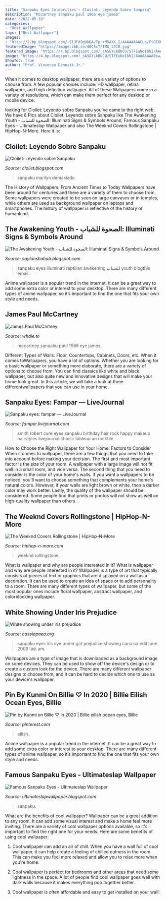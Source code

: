 ```yaml
---
title: "Sanpaku Eyes Celebrities ~ Cloilet: Leyendo Sobre Sanpaku"
description: "Mccartney sanpaku paul 1966 eye james"
date: "2022-05-16"
categories:
- "Best Wallpaper"
tags: ["Best Wallpaper"]
images:
- "http://2.bp.blogspot.com/-5lJFd9gUkBA/TprrM5AXK_I/AAAAAAAACLg/FtGEXQ6Jnbg/s1600/sfjof81hvvv.jpg"
featuredImage: "https://image.ibb.co/d0CScT/IMG_2318.jpg"
featured_image: "https://4.bp.blogspot.com/_sASGYLkBNCU/STFEuNoI6hI/AAAAAAAABsw/j3zw0oVtvhE/s400/people-001-dec08-08.jpg"
image: "https://4.bp.blogspot.com/_sASGYLkBNCU/STFEuNoI6hI/AAAAAAAABsw/j3zw0oVtvhE/s400/people-001-dec08-08.jpg"
ShowToc: true
author: "Prof. Vincenzo Denesik Jr."
---
```



When it comes to desktop wallpaper, there are a variety of options to choose from. A few popular choices include: HD wallpaper, retina wallpaper, and high definition wallpaper. All of these Wallpapers come in a variety of resolutions, which can make them perfect for any desktop or mobile device. 

	

		
looking for Cloilet: Leyendo sobre Sanpaku you've came to the right web. We have 8 Pics about Cloilet: Leyendo sobre Sanpaku like The Awakening Youth - الصحوة للشباب: Illuminati Signs &amp; Symbols Around, Famous Sanpaku Eyes - Ultimateslap Wallpaper and also The Weeknd Covers Rollingstone | HipHop-N-More. Here it is:
		
    
## Cloilet: Leyendo Sobre Sanpaku

<img loading=lazy src="http://4.bp.blogspot.com/-4BvX6AOaAKY/T6jQ4cPsgtI/AAAAAAAACJw/1roZceR-RaA/s1600/sanpaku-monroe.jpg" onerror="this.onerror=null;this.src='https://tse1.mm.bing.net/th?id=OIP.4tZ_ZwQnTMOCX9JWZqQPMgAAAA&amp;pid=15.1';" alt="Cloilet: Leyendo sobre Sanpaku">

_Source: cloilet.blogspot.com_

>sanpaku marilyn demasiado. 

	

The History of Wallpapers: From Ancient Times to Today
Wallpapers have been around for centuries and there are a variety of them to choose from. Some wallpapers were created to be seen on large canvases or in temples, while others are used as background wallpaper on laptops and smartphones. The history of wallpaper is reflective of the history of humankind.

    
## The Awakening Youth - الصحوة للشباب: Illuminati Signs &amp; Symbols Around

<img loading=lazy src="http://2.bp.blogspot.com/-5lJFd9gUkBA/TprrM5AXK_I/AAAAAAAACLg/FtGEXQ6Jnbg/s1600/sfjof81hvvv.jpg" onerror="this.onerror=null;this.src='https://tse3.mm.bing.net/th?id=OIP.dP2HuvKI3pqUKVfjKpVliAAAAA&amp;pid=15.1';" alt="The Awakening Youth - الصحوة للشباب: Illuminati Signs &amp; Symbols Around">

_Source: saylanshabab.blogspot.com_

>sanpaku eyes illuminati reptilian awakening للشباب youth blogthis email. 

	

Anime wallpaper is a popular trend in the internet. It can be a great way to add some extra color or interest to your desktop. There are many different types of anime wallpaper, so it’s important to find the one that fits your own style and needs.

    
## James Paul McCartney

<img loading=lazy src="http://whale.to/c/44kiol8nmmm.jpg" onerror="this.onerror=null;this.src='https://tse2.mm.bing.net/th?id=OIP.yq60crG03whGLqbuNYtm2gHaE0&amp;pid=15.1';" alt="James Paul McCartney">

_Source: whale.to_

>mccartney sanpaku paul 1966 eye james. 

	

Different Types of Walls: Floor, Countertops, Cabinets, Doors, etc.
When it comes toWallpapers, you have a lot of options. Whether you are looking for a basic wallpaper or something more elaborate, there are a variety of options to choose from. You can find classics like white and black wallpaper, but also quite new and innovative designs that will make your home look great. In this article, we will take a look at three differentwallpapers that you can use in your home.

    
## Sanpaku Eyes: Fampar — LiveJournal

<img loading=lazy src="http://ic.pics.livejournal.com/fampar/9915960/921280/921280_original.jpg" onerror="this.onerror=null;this.src='https://tse2.mm.bing.net/th?id=OIP.8IANwqesK2XXyZt2gMXWXQHaJO&amp;pid=15.1';" alt="Sanpaku eyes: fampar — LiveJournal">

_Source: fampar.livejournal.com_

>smith robert cure eyes sanpaku birthday hair rock happy makeup hairstyles livejournal choisir tableau un rockfile. 

	

How to Choose the Right Wallpaper for Your Home: Factors to Consider
When it comes to wallpaper, there are a few things that you need to take into account before making your decision. The first and most important factor is the size of your room. A wallpaper with a large image will not fit well in a small room, and vice versa. 
The second thing that you need to consider is the color of your home's walls. If you want a wallpapers to be noticed, you'll want to choose something that complements your home's natural colors. However, if your walls are light brown or white, then a darker color may work better. 
Lastly, the quality of the wallpaper should be considered. Some people find that prints or photos will not show as well on high-quality wallpaper than others.

    
## The Weeknd Covers Rollingstone | HipHop-N-More

<img loading=lazy src="https://hiphop-n-more.com/wp-content/uploads/2015/10/the-weeknd-rollingstone.jpg" onerror="this.onerror=null;this.src='https://tse3.mm.bing.net/th?id=OIP.2s9Us65ARinTte2CA3g08AHaKE&amp;pid=15.1';" alt="The Weeknd Covers Rollingstone | HipHop-N-More">

_Source: hiphop-n-more.com_

>weeknd rollingstone. 

	

What is wallpaper and why are people interested in it?
What is wallpaper and why are people interested in it?
Wallpaper is a type of art that typically consists of pieces of text or graphics that are displayed on a wall as a decoration. It can be used to create an idea of space or to add personality to a room. There are many different types of wallpaper, but some of the most popular ones include floral wallpaper, abstract wallpaper, and colorblocking wallpaper.

    
## White Showing Under Iris Prejudice

<img loading=lazy src="https://4.bp.blogspot.com/_sASGYLkBNCU/STFEuNoI6hI/AAAAAAAABsw/j3zw0oVtvhE/s400/people-001-dec08-08.jpg" onerror="this.onerror=null;this.src='https://tse3.mm.bing.net/th?id=OIP.pfGQr1BSoGYNdT42Am4W4AHaKJ&amp;pid=15.1';" alt="White showing under iris prejudice">

_Source: cassiopaea.org_

>sanpaku eyes iris eye under got prejudice showing carcosa edit june 2009 last am. 

	

Wallpapers are a type of image that is downloaded as a background image on some devices. They can be used to show off the device's design or to create a custom look for the device. There are many different wallpaper designs to choose from, and it can be hard to decide which one to use as your device's wallpaper.

    
## Pin By Kunmi On Billie ♡ In 2020 | Billie Eilish Ocean Eyes, Billie

<img loading=lazy src="https://i.pinimg.com/736x/0c/42/3c/0c423c211c5c75b4063dcbc826a7ee13.jpg" onerror="this.onerror=null;this.src='https://tse1.mm.bing.net/th?id=OIP.roMZl4nEYh6t60rYEp7-6wHaNK&amp;pid=15.1';" alt="Pin by Kunmi on Billie ♡ in 2020 | Billie eilish ocean eyes, Billie">

_Source: pinterest.com_

>eilish. 

	

Anime wallpaper is a popular trend in the internet. It can be a great way to add some extra color or interest to your desktop. There are many different types of anime wallpaper, so it’s important to find the one that fits your own style and needs.

    
## Famous Sanpaku Eyes - Ultimateslap Wallpaper

<img loading=lazy src="https://image.ibb.co/d0CScT/IMG_2318.jpg" onerror="this.onerror=null;this.src='https://tse3.mm.bing.net/th?id=OIP.FFv8aCUx59T6o8YBtsjBEwHaIQ&amp;pid=15.1';" alt="Famous Sanpaku Eyes - Ultimateslap Wallpaper">

_Source: ultimateslapwallpaper.blogspot.com_

>sanpaku. 

	

What are the benefits of cool wallpaper?
Wallpaper can be a great addition to any room. It can add some visual interest and make a home feel more inviting. There are a variety of cool wallpaper options available, so it's important to find the right one for your needs. Here are some benefits of using cool wallpaper: 
1. Cool wallpaper can add an air of chill. When you have a wall full of cool wallpaper, it can help create a feeling of chilled outness in the room. This can make you feel more relaxed and allow you to relax more when you're home. 

2. Cool wallpaper is perfect for bedrooms and other areas that need some lightness in the space. A lot of people find cool wallpaper goes well with dark walls because it makes everything pop together better. 

3. Cool wallpaper is often affordable and easy to get installed on your wall!

